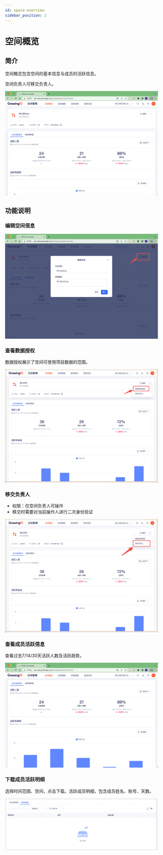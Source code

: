 ```yaml
---
id: space-overview
sidebar_position: 1
---
```


# 空间概览

## 简介

空间概览包含空间的基本信息与成员的活跃信息。

空间负责人可移交负责人。

![图 1](/img/kongjiangailan_space-overview.png)  

## 功能说明

### 编辑空间信息

![图 2](/img/bianjikongjianxinxi_space-overview.png)  

### 查看数据授权

数据授权展示了空间可使用项目数据的范围。

![图 9](/img/chakanshujushouquan_space-overview.png)  

### 移交负责人

* 权限：仅空间负责人可操作
* 移交时需要对当前操作人进行二次身份验证

![图 5](/img/yijiaofuzeren_space-overview.png)  

### 查看成员活跃信息

查看过去7/14/30天活跃人数及活跃趋势。

![图 3](/img/kongjianhuoyuexinxi_space-overview.png)  

### 下载成员活跃明细

选择时间范围、空间，点击下载。活跃成员明细，包含成员姓名、账号、天数。

![图 9](/img/portal-project-activeusersdownload_project-overview.png)  
